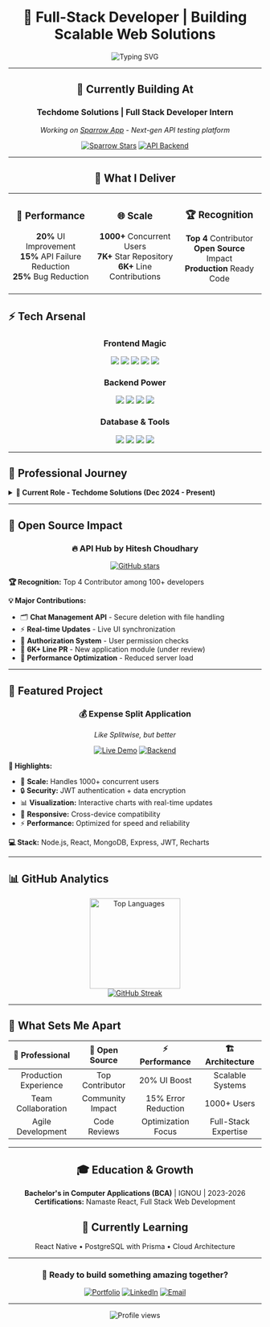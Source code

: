 <div align="center">

# 🚀 Full-Stack Developer | Building Scalable Web Solutions

<img src="https://readme-typing-svg.herokuapp.com?font=Fira+Code&pause=1000&color=00D4FF&center=true&vCenter=true&width=435&lines=Full-Stack+Developer;React+%7C+Node.js+%7C+Django;GraphQL+%7C+MongoDB+%7C+PostgreSQL;1%2B+Years+Experience" alt="Typing SVG" />

</div>

---

<div align="center">

## 💼 **Currently Building At** 
### **Techdome Solutions** | Full Stack Developer Intern
*Working on [Sparrow App](https://github.com/sparrowapp-dev/sparrow-app) - Next-gen API testing platform*

[![Sparrow Stars](https://img.shields.io/github/stars/sparrowapp-dev/sparrow-app?style=social&label=Sparrow%20App)](https://github.com/sparrowapp-dev/sparrow-app)
[![API Backend](https://img.shields.io/github/stars/sparrowapp-dev/sparrow-api?style=social&label=API%20Backend)](https://github.com/sparrowapp-dev/sparrow-api)

</div>

---
<div align="center">
      
## 🎯 **What I Deliver**

<table>
<tr>
<td align="center" width="33%">

### 🚀 **Performance**
**20%** UI Improvement  
**15%** API Failure Reduction  
**25%** Bug Reduction  

</td>
<td align="center" width="33%">

### 🌐 **Scale**
**1000+** Concurrent Users  
**7K+** Star Repository  
**6K+** Line Contributions  

</td>
<td align="center" width="33%">

### 🏆 **Recognition**
**Top 4** Contributor  
**Open Source** Impact  
**Production** Ready Code  

</td>
</tr>
</table>
</div>

## ⚡ **Tech Arsenal**

<div align="center">

### **Frontend Magic**
<p>
<img src="https://img.shields.io/badge/React-20232A?style=for-the-badge&logo=react&logoColor=61DAFB" />
<img src="https://img.shields.io/badge/Redux-593D88?style=for-the-badge&logo=redux&logoColor=white" />
<img src="https://img.shields.io/badge/TypeScript-007ACC?style=for-the-badge&logo=typescript&logoColor=white" />
<img src="https://img.shields.io/badge/Svelte-4A4A55?style=for-the-badge&logo=svelte&logoColor=FF3E00" />
<img src="https://img.shields.io/badge/Tailwind_CSS-38B2AC?style=for-the-badge&logo=tailwind-css&logoColor=white" />
</p>

### **Backend Power**
<p>
<img src="https://img.shields.io/badge/Node.js-43853D?style=for-the-badge&logo=node.js&logoColor=white" />
<img src="https://img.shields.io/badge/Django-092E20?style=for-the-badge&logo=django&logoColor=white" />
<img src="https://img.shields.io/badge/FastAPI-005571?style=for-the-badge&logo=fastapi" />
<img src="https://img.shields.io/badge/GraphQL-E10098?style=for-the-badge&logo=graphql&logoColor=white" />
</p>

### **Database & Tools**
<p>
<img src="https://img.shields.io/badge/MongoDB-4EA94B?style=for-the-badge&logo=mongodb&logoColor=white" />
<img src="https://img.shields.io/badge/PostgreSQL-316192?style=for-the-badge&logo=postgresql&logoColor=white" />
<img src="https://img.shields.io/badge/MySQL-00000F?style=for-the-badge&logo=mysql&logoColor=white" />
<img src="https://img.shields.io/badge/Git-F05032?style=for-the-badge&logo=git&logoColor=white" />
</p>

</div>

---

## 🏢 **Professional Journey**

<details>
<summary><b>🎯 Current Role - Techdome Solutions (Dec 2024 - Present)</b></summary>

<br>

**🚀 Key Achievements:**
- ⚡ **GraphQL Optimization** - Reduced payload sizes, improved data fetching
- 🎨 **UI Performance** - 20% efficiency boost through lazy loading  
- 🛡️ **Error Handling** - 15% API failure rate reduction
- 🔄 **State Management** - Redux migration cutting async bugs by 25%
- 📊 **Data Visualization** - Interactive D3.js charts and simulations
- 🔍 **SEO Enhancement** - Metadata optimization for better rankings

**💻 Tech Stack:** React, Redux, Django, PostgreSQL, GraphQL, Svelte, D3.js

</details>

---

## 🌟 **Open Source Impact**

<div align="center">

### **🔥 API Hub by Hitesh Choudhary**
[![GitHub stars](https://img.shields.io/github/stars/hiteshchoudhary/apihub?style=social)](https://github.com/hiteshchoudhary/apihub)

</div>

**🏆 Recognition:** Top 4 Contributor among 100+ developers

**💡 Major Contributions:**
- 🗂️ **Chat Management API** - Secure deletion with file handling
- ⚡ **Real-time Updates** - Live UI synchronization
- 🔐 **Authorization System** - User permission checks
- 📝 **6K+ Line PR** - New application module (under review)
- 🚀 **Performance Optimization** - Reduced server load

---

## 🚀 **Featured Project**

<div align="center">

### **💰 Expense Split Application**
*Like Splitwise, but better*

[![Live Demo](https://img.shields.io/badge/Live-Demo-success?style=for-the-badge&logo=netlify)](https://splitunwise.fun)
[![Backend](https://img.shields.io/badge/API-Live-blue?style=for-the-badge&logo=heroku)](https://server.splitunwise.fun)

</div>

**🎯 Highlights:**
- 👥 **Scale:** Handles 1000+ concurrent users
- 🔒 **Security:** JWT authentication + data encryption
- 📊 **Visualization:** Interactive charts with real-time updates  
- 📱 **Responsive:** Cross-device compatibility
- ⚡ **Performance:** Optimized for speed and reliability

**💻 Stack:** Node.js, React, MongoDB, Express, JWT, Recharts

---

## 📊 **GitHub Analytics**
<div align="center">
  <img height="180em" src="https://github-readme-stats.vercel.app/api/top-langs/?username=learner-enthusiast&layout=compact&langs_count=7&theme=tokyonight" alt="Top Languages"/>
</div>
<div align="center">
  <a href="https://git.io/streak-stats">
    <img src="https://github-readme-streak-stats.herokuapp.com/?user=learner-enthusiast&theme=tokyonight" alt="GitHub Streak" />
  </a>
</div>

---

## 🎯 **What Sets Me Apart**

<div align="center">

| 💼 **Professional** | 🌟 **Open Source** | ⚡ **Performance** | 🏗️ **Architecture** |
|:---:|:---:|:---:|:---:|
| Production Experience | Top Contributor | 20% UI Boost | Scalable Systems |
| Team Collaboration | Community Impact | 15% Error Reduction | 1000+ Users |
| Agile Development | Code Reviews | Optimization Focus | Full-Stack Expertise |

</div>

---

<div align="center">

## 🎓 **Education & Growth**
**Bachelor's in Computer Applications (BCA)** | IGNOU | 2023-2026  
**Certifications:** Namaste React, Full Stack Web Development

## 🎯 **Currently Learning**
React Native • PostgreSQL with Prisma • Cloud Architecture

---

### 💬 **Ready to build something amazing together?**

[![Portfolio](https://img.shields.io/badge/Portfolio-FF5722?style=for-the-badge&logo=todoist&logoColor=white)](https://arnabsamanta.in)
[![LinkedIn](https://img.shields.io/badge/LinkedIn-0077B5?style=for-the-badge&logo=linkedin&logoColor=white)](https://linkedin.com/in/arnabsmnta)
[![Email](https://img.shields.io/badge/Email-D14836?style=for-the-badge&logo=gmail&logoColor=white)](mailto:arnabsmnta@gmail.com)

</div>

---

<div align="center">
<img src="https://komarev.com/ghpvc/?username=learner-enthusiast&label=Profile%20views&color=0e75b6&style=flat" alt="Profile views" />
</div>
